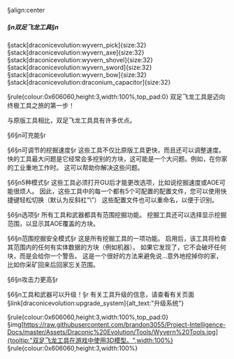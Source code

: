 §align:center
##### §n双足飞龙工具§n

§stack[draconicevolution:wyvern_pick]{size:32} §stack[draconicevolution:wyvern_axe]{size:32} §stack[draconicevolution:wyvern_shovel]{size:32} §stack[draconicevolution:wyvern_sword]{size:32} §stack[draconicevolution:wyvern_bow]{size:32} §stack[draconicevolution:draconium_capacitor]{size:32}

§rule{colour:0x606060,height:3,width:100%,top_pad:0}
双足飞龙工具是迈向终极工具之旅的第一步！

与原版工具相比，双足飞龙工具具有许多优点。

§6§n可充能§r

§6§n可调节的挖掘速度§r
这些工具不仅比原版工具更快，而且还可以调整速度。
快的工具最大问题是它经常会多挖别的方块，这可能是一个大问题。例如，在你家的工业重地工作时。
这可以帮助你解决这些问题。

§6§n5种模式§r
这些工具必须打开GU后才能更改选项，比如说挖掘速度或AOE可能很烦人。
因此，这些工具中的每一个都有5个可配置的配置文件，您可以使用快捷键轻松切换（默认为反斜杠“\”）
这些配置文件也可以重命名，以便于识别。

§6§n选项§r
所有工具和武器都具有范围挖掘功能。 挖掘工具还可以选择显示挖掘范围，以显示其AOE覆盖的方块。

§6§n范围挖掘安全模式§r
这是所有挖掘工具的一项功能。 启用后，该工具将检查其范围内的任何有实体数据的方块（例如机器）。
如果它发现了，它不会破坏任何块，而是会给你一个警告。
这是一个很好的方法来避免说...意外地挖掉你的家，比如你采矿回来后回家忘关范围。

§6§n攻击力更高§r

§6§n工具和武器可以升级！§r
有关工具升级的信息，请查看有关页面§link[draconicevolution:upgrade_system]{alt_text:"升级系统"}

§rule{colour:0x606060,height:3,width:100%,top_pad:0}
§img[https://raw.githubusercontent.com/brandon3055/Project-Intelligence-Docs/master/Assets/Draconic%20Evolution/Tools/Wyvern%20Tools.jpg]{tooltip:"双足飞龙工具在游戏中使用3D模型。",width:100%}
§rule{colour:0x606060,height:3,width:100%}